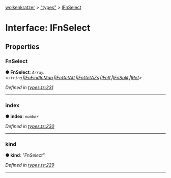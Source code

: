 [wolkenkratzer](../README.md) > ["types"](../modules/_types_.md) > [IFnSelect](../interfaces/_types_.ifnselect.md)



# Interface: IFnSelect


## Properties
<a id="fnselect"></a>

###  FnSelect

**●  FnSelect**:  *`Array`.<`string`⎮[IFnFindInMap](_types_.ifnfindinmap.md)⎮[IFnGetAtt](_types_.ifngetatt.md)⎮[IFnGetAZs](_types_.ifngetazs.md)⎮[IFnIf](_types_.ifnif.md)⎮[IFnSplit](_types_.ifnsplit.md)⎮[IRef](_types_.iref.md)>* 

*Defined in [types.ts:231](https://github.com/arminhammer/wolkenkratzer/blob/8ba2fdf/src/types.ts#L231)*





___

<a id="index"></a>

###  index

**●  index**:  *`number`* 

*Defined in [types.ts:230](https://github.com/arminhammer/wolkenkratzer/blob/8ba2fdf/src/types.ts#L230)*





___

<a id="kind"></a>

###  kind

**●  kind**:  *"FnSelect"* 

*Defined in [types.ts:229](https://github.com/arminhammer/wolkenkratzer/blob/8ba2fdf/src/types.ts#L229)*





___


